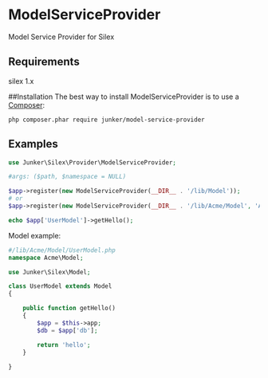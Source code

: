# ModelServiceProvider
Model Service Provider for Silex

## Requirements
silex 1.x

##Installation
The best way to install ModelServiceProvider is to use a [Composer](https://getcomposer.org/download):

    php composer.phar require junker/model-service-provider

## Examples

```php
use Junker\Silex\Provider\ModelServiceProvider;

#args: ($path, $namespace = NULL)

$app->register(new ModelServiceProvider(__DIR__ . '/lib/Model'));
# or
$app->register(new ModelServiceProvider(__DIR__ . '/lib/Acme/Model', 'Acme\Model')); 

echo $app['UserModel']->getHello();

```


Model example: 

```php
#/lib/Acme/Model/UserModel.php
namespace Acme\Model;

use Junker\Silex\Model;

class UserModel extends Model
{

	public function getHello()
	{
		$app = $this->app;
		$db = $app['db'];

		return 'hello';
	}
	
}
```

